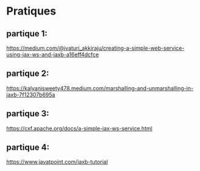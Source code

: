 # Pratiques
## partique 1: 
https://medium.com/@ivaturi_akkiraju/creating-a-simple-web-service-using-jax-ws-and-jaxb-a16eff4dcfce
## partique 2: 
https://kalyanisweety478.medium.com/marshalling-and-unmarshalling-in-jaxb-7f12307b695a
## partique 3: 
https://cxf.apache.org/docs/a-simple-jax-ws-service.html
## partique 4: 
https://www.javatpoint.com/jaxb-tutorial

